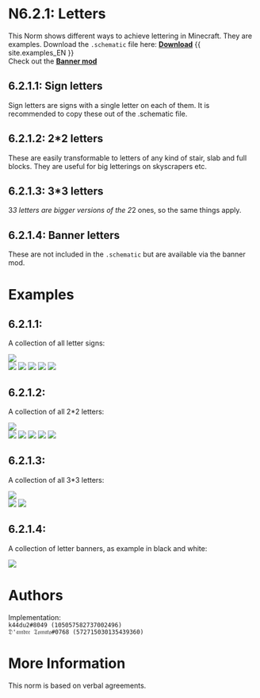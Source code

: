# N6.2.1: Letters

This Norm shows different ways to achieve lettering in Minecraft. They are examples.
Download the `.schematic` file here: **[Download](https://cdn.discordapp.com/attachments/699377064838692955/709844984991580220/Letters_by_bte_germany.schematic)**
{{ site.examples_EN }}    
Check out the [**Banner mod**](https://github.com/kid2407/BannerMod)

## 6.2.1.1:  Sign letters

Sign letters are signs with a single letter on each of them. It is recommended to copy these out of the .schematic file.

## 6.2.1.2:  2*2 letters

These are easily transformable to letters of any kind of stair, slab and full blocks. They are useful for big letterings on skyscrapers etc.

## 6.2.1.3: 3*3 letters

3*3 letters are bigger versions of the 2*2 ones, so the same things apply.

## 6.2.1.4: Banner letters

These are not included in the `.schematic` but are available via the banner mod.

# Examples

## 6.2.1.1:
A collection of all letter signs:

![](https://media.discordapp.net/attachments/708274594414592031/709898420072218764/2020-05-13_22.45.53.png?width=1248&height=746)  
![](https://media.discordapp.net/attachments/708274594414592031/709898421741289542/2020-05-13_22.45.57.png?width=1248&height=746)
![](https://media.discordapp.net/attachments/708274594414592031/709898422915694652/2020-05-13_22.46.00.png?width=1248&height=746)
![](https://media.discordapp.net/attachments/708274594414592031/709898424371118150/2020-05-13_22.46.04.png?width=1248&height=746)
![](https://media.discordapp.net/attachments/708274594414592031/709898425457705010/2020-05-13_22.46.07.png?width=1248&height=746)
![](https://media.discordapp.net/attachments/708274594414592031/709898434735243414/2020-05-13_22.46.11.png?width=1248&height=746)

## 6.2.1.2:
A collection of all 2*2 letters:

![](https://media.discordapp.net/attachments/708274594414592031/709898436090265703/2020-05-13_22.46.21.png?width=1248&height=746)  
![](https://media.discordapp.net/attachments/708274594414592031/709898437491032124/2020-05-13_22.46.25.png?width=1248&height=746)
![](https://media.discordapp.net/attachments/708274594414592031/709898438783008918/2020-05-13_22.46.36.png?width=1248&height=746)
![](https://media.discordapp.net/attachments/708274594414592031/709898440502542446/2020-05-13_22.46.38.png?width=1248&height=746)
![](https://media.discordapp.net/attachments/708274594414592031/709899610524614717/2020-05-13_22.46.42.png?width=1248&height=746)
![](https://media.discordapp.net/attachments/708274594414592031/709899508754153582/2020-05-13_22.46.47.png?width=1248&height=746)

## 6.2.1.3:
A collection of all 3*3 letters:

![](https://media.discordapp.net/attachments/708274594414592031/709899801222971502/2020-05-13_22.47.02.png?width=1248&height=746)  
![](https://media.discordapp.net/attachments/708274594414592031/709899983503229018/2020-05-13_22.47.06.png?width=1248&height=746)
![](https://media.discordapp.net/attachments/708274594414592031/709898465169113150/2020-05-13_22.47.10.png?width=1248&height=746)

## 6.2.1.4:
A collection of letter banners, as example in black and white:

![](https://media.discordapp.net/attachments/708274594414592031/709898466335129662/2020-05-13_22.51.06.png?width=1248&height=746)  


# Authors

Implementation:  
`k44du2#8049 (105057582737002496)`  
`𝔇'𝔞𝔪𝔡𝔯𝔢 𝔗𝔬𝔪𝔞𝔱𝔬#0768 (572715030135439360)`  

# More Information

This norm is based on verbal agreements.
